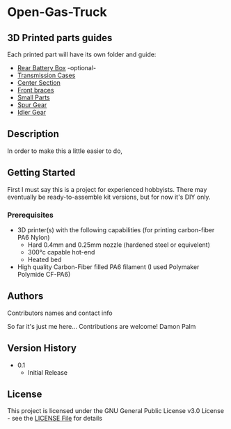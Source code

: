 # Open-Gas-Truck

## 3D Printed parts guides
Each printed part will have its own folder and guide:

  * [Rear Battery Box](Rear-Battery-Box) -optional-
  * [Transmission Cases](Transmission-Cases)
  * [Center Section](Center-Section)
  * [Front braces](Front-Braces)
  * [Small Parts](Small-Parts)
  * [Spur Gear](Spur-Gear)
  * [Idler Gear](Idler-Gear)

## Description

In order to make this a little easier to do, 

## Getting Started
First I must say this is a project for experienced hobbyists. There may eventually be ready-to-assemble kit versions, but for now it's DIY only.

### Prerequisites
* 3D printer(s) with the following capabilities (for printing carbon-fiber PA6 Nylon)
  * Hard 0.4mm and 0.25mm nozzle (hardened steel or equivelent)
  * 300°c capable hot-end
  * Heated bed
* High quality Carbon-Fiber filled PA6 filament (I used Polymaker Polymide CF-PA6)

## Authors

Contributors names and contact info

So far it's just me here... Contributions are welcome!
Damon Palm

## Version History

* 0.1
    * Initial Release

## License

This project is licensed under the GNU General Public License v3.0 License - see the [LICENSE File](/LICENSE) for details